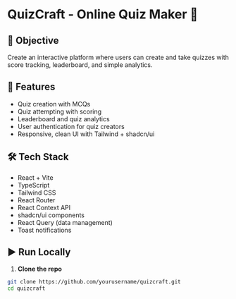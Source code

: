 # QuizCraft - Online Quiz Maker 🧠

## 🚀 Objective
Create an interactive platform where users can create and take quizzes with score tracking, leaderboard, and simple analytics.

## 🎯 Features
- Quiz creation with MCQs
- Quiz attempting with scoring
- Leaderboard and quiz analytics
- User authentication for quiz creators
- Responsive, clean UI with Tailwind + shadcn/ui

## 🛠️ Tech Stack
- React + Vite
- TypeScript
- Tailwind CSS
- React Router
- React Context API
- shadcn/ui components
- React Query (data management)
- Toast notifications

## ▶️ Run Locally

1. **Clone the repo**
```bash
git clone https://github.com/yourusername/quizcraft.git
cd quizcraft
